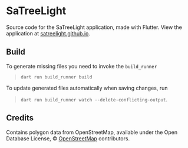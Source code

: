 # SaTreeLight

Source code for the SaTreeLight application, made with Flutter.
View the application at [satreelight.github.io](https://satreelight.github.io).

## Build

To generate missing files you need to invoke the `build_runner`

> `dart run build_runner build`

To update generated files automatically when saving changes, run

> `dart run build_runner watch --delete-conflicting-output`.

## Credits

Contains polygon data from OpenStreetMap, available under the Open Database License, © [OpenStreetMap](https://www.openstreetmap.org/copyright) contributors.
